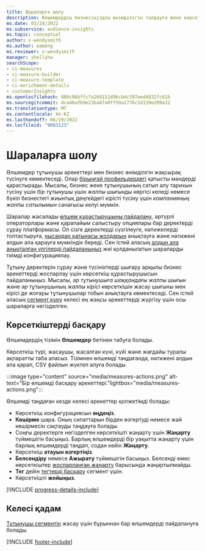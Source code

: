 ```yaml
---
title: Шараларға шолу
description: Өлшемдердің бизнесіңіздің өнімділігін талдауға және көрсетуге қалай көмектесетінін біліңіз.
ms.date: 03/24/2022
ms.subservice: audience-insights
ms.topic: conceptual
author: v-wendysmith
ms.author: wameng
ms.reviewer: v-wendysmith
manager: shellyha
searchScope:
- ci-measures
- ci-measure-builder
- ci-measure-template
- ci-enrichment-details
- customerInsights
ms.openlocfilehash: 880c06bffcfa269151d96cb4c597eed4832fc61b
ms.sourcegitcommit: dca46afb9e23ba87a0ff59a1776c1d139e209a32
ms.translationtype: MT
ms.contentlocale: kk-KZ
ms.lasthandoff: 06/29/2022
ms.locfileid: "9083123"
---
```

# <a name="measures-overview"></a>Шараларға шолу

Өлшемдер тұтынушы әрекеттері мен бизнес өнімділігін жақсырақ түсінуге көмектеседі. Олар [бірыңғай профильдердегі](data-unification.md) қатысты мәндерді қарастырады. Мысалы, бизнес жеке тұтынушының сатып алу тарихын түсіну үшін *бір тұтынушы үшін жалпы шығынды* көргісі келеді немесе бүкіл бизнестегі жиынтық деңгейдегі кірісті түсіну үшін *компанияның жалпы сатылымын* санағысы келуі мүмкін.  

Шаралар жасалады [өлшем құрастырушыны пайдалану](measure-builder.md), әртүрлі операторлары және қарапайым салыстыру опциялары бар деректерді сұрау платформасы. Ол сізге деректерді сүзгілеуге, нәтижелерді топтастыруға, [нысандар қатынасы жолдарын](relationships.md) анықтауға және нәтижені алдын ала қарауға мүмкіндік береді. Сен істей аласың [алдын ала анықталған үлгілерді пайдаланыңыз](measure-templates.md) жиі қолданылатын шараларды тиімді конфигурациялау.

Тұтыну деректерін сұрау және түсініктерді шығару арқылы бизнес әрекеттерді жоспарлау үшін көрсеткіш құрастырушысын пайдаланыңыз. Мысалы, *әр тұтынушыға шаққандағы жалпы шығын* және *әр тұтынушының жалпы кірісі* көрсеткішін жасау шығыны мен кірісі де жоғары тұтынушылар тобын анықтауға көмектеседі. Сен істей аласың [сегмент құру](segments.md) келесі ең жақсы әрекеттерді жүргізу үшін осы шараларға негізделген.

## <a name="manage-your-measures"></a>Көрсеткіштерді басқару

Өлшемдердің тізімін **Өлшемдер** бетінен табуға болады.

Көрсеткіш түрі, жасаушы, жасалған күні, күйі және жағдайы туралы ақпаратты таба аласыз. Тізімнен өлшемді таңдағанда, нәтижені алдын ала қарап, CSV файлын жүктеп алуға болады.

:::image type="content" source="media/measures-actions.png" alt-text="Бір өлшемді басқару әрекеттері."lightbox="media/measures-actions.png":::

Өлшемді таңдаған кезде келесі әрекеттер қолжетімді болады:

- Көрсеткіш конфигурациясын **өңдеңіз**.
- **Көшірме** шара. Оның сипаттарын бірден өзгертуді немесе жай көшірмесін сақтауды таңдауға болады.
- Соңғы деректерге негізделген көрсеткішті жаңарту үшін **Жаңарту** түймешігін басыңыз. Барлық өлшемдерді бір уақытта жаңарту үшін барлық өлшемдерді таңдап, содан кейін **Жаңарту**.
- Көрсеткіш **атауын өзгертіңіз**.
- **Белсендіру** немесе **Ажырату** түймешігін басыңыз. Белсенді емес көрсеткіштер [жоспарланған жаңарту](system.md#schedule-tab) барысында жаңартылмайды.
- **Тег** дейін [тегтерді басқару](work-with-tags-columns.md#manage-tags) сегмент үшін.
- Көрсеткішті **жойыңыз**.

[!INCLUDE [progress-details-include](includes/progress-details-pane.md)]

## <a name="next-step"></a>Келесі қадам

[Тұтынушы сегментін](segments.md) жасау үшін бұрыннан бар өлшемдерді пайдалануға болады.

[!INCLUDE [footer-include](includes/footer-banner.md)]
